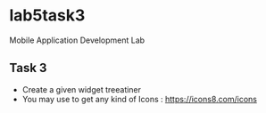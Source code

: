 # lab5task3

Mobile Application Development Lab

## Task 3

- Create a given widget treeatiner 
- You may use to get any kind of Icons : https://icons8.com/icons
